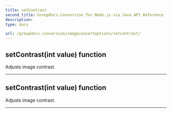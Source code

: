 ```yaml
---
title: setContrast
second_title: GroupDocs.Conversion for Node.js via Java API Reference
description: 
type: docs

url: /groupdocs.conversion/imageconvertoptions/setcontrast/
---
```


## setContrast(int value)  function

 Adjusts image contrast.
 


---


## setContrast(int value)  function

 Adjusts image contrast.
 


---


